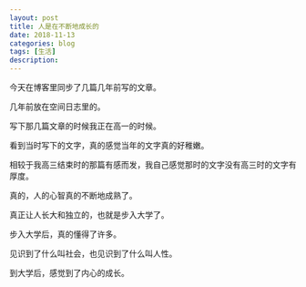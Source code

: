```yaml
---
layout: post
title: 人是在不断地成长的
date: 2018-11-13
categories: blog
tags: [生活]
description: 
---
```


今天在博客里同步了几篇几年前写的文章。

几年前放在空间日志里的。

写下那几篇文章的时候我正在高一的时候。

看到当时写下的文字，真的感觉当年的文字真的好稚嫩。

相较于我高三结束时的那篇有感而发，我自己感觉那时的文字没有高三时的文字有厚度。

真的，人的心智真的不断地成熟了。

真正让人长大和独立的，也就是步入大学了。

步入大学后，真的懂得了许多。

见识到了什么叫社会，也见识到了什么叫人性。



到大学后，感觉到了内心的成长。





